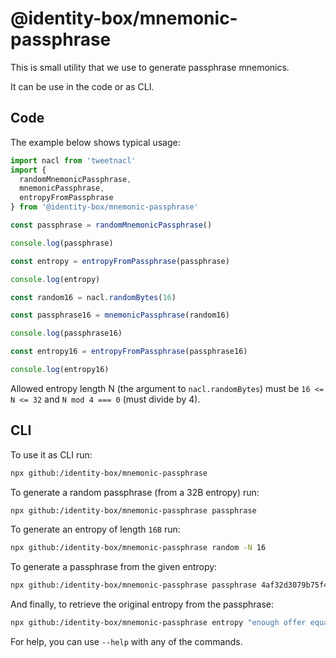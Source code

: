 # @identity-box/mnemonic-passphrase

This is small utility that we use to generate passphrase mnemonics.

It can be use in the code or as CLI.

## Code

The example below shows typical usage:

```javascript
import nacl from 'tweetnacl'
import {
  randomMnemonicPassphrase,
  mnemonicPassphrase,
  entropyFromPassphrase
} from '@identity-box/mnemonic-passphrase'

const passphrase = randomMnemonicPassphrase()

console.log(passphrase)

const entropy = entropyFromPassphrase(passphrase)

console.log(entropy)

const random16 = nacl.randomBytes(16)

const passphrase16 = mnemonicPassphrase(random16)

console.log(passphrase16)

const entropy16 = entropyFromPassphrase(passphrase16)

console.log(entropy16)
```

Allowed entropy length N (the argument to `nacl.randomBytes`) must be `16 <= N <= 32` and `N mod 4 === 0` (must divide by 4).

## CLI

To use it as CLI run:

```bash
npx github:/identity-box/mnemonic-passphrase
```

To generate a random passphrase (from a 32B entropy) run:

```bash
npx github:/identity-box/mnemonic-passphrase passphrase
```

To generate an entropy of length `16B` run:

```bash
npx github:/identity-box/mnemonic-passphrase random -N 16
```

To generate a passphrase from the given entropy:

```bash
npx github:/identity-box/mnemonic-passphrase passphrase 4af32d3079b75f48a7358e799710dfc4
```

And finally, to retrieve the original entropy from the passphrase:

```bash
npx github:/identity-box/mnemonic-passphrase entropy "enough offer equal vibrant invest picture orphan range kangaroo review dawn mass"
```

For help, you can use `--help` with any of the commands.
